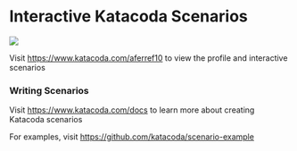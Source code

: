 # Interactive Katacoda Scenarios

[![](http://shields.katacoda.com/katacoda/aferref10/count.svg)](https://www.katacoda.com/aferref10 "Get your profile on Katacoda.com")

Visit https://www.katacoda.com/aferref10 to view the profile and interactive scenarios

### Writing Scenarios
Visit https://www.katacoda.com/docs to learn more about creating Katacoda scenarios

For examples, visit https://github.com/katacoda/scenario-example
